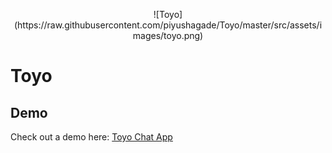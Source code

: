 <p align="center">![Toyo](https://raw.githubusercontent.com/piyushagade/Toyo/master/src/assets/images/toyo.png)</p>

# Toyo

Demo
---
Check out a demo here: [Toyo Chat App](https://piyushagade.xyz/toyo)
